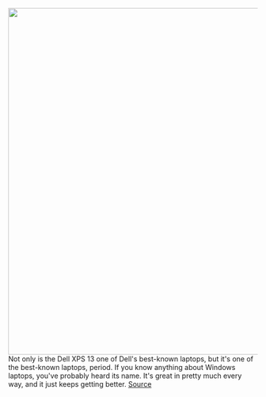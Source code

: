 <img src='https://cdn.vox-cdn.com/thumbor/6ABsRfu8b-23QNwrv22ZM0Ratcw=/0x0:2040x1360/1200x675/filters:focal(858x664:1184x990)/cdn.vox-cdn.com/uploads/chorus_image/image/67822925/mchin_190211_4302_0008.0.0.jpg' width='700px' /><br/>
Not only is the Dell XPS 13 one of Dell's best-known laptops, but it's one of the best-known laptops, period. If you know anything about Windows laptops, you've probably heard its name. It's great in pretty much every way, and it just keeps getting better.
<a href='https://www.theverge.com/21575308/dell-xps-13-2-in-1-2020-review-tiger-lake-specs-price-features'> Source <a/>